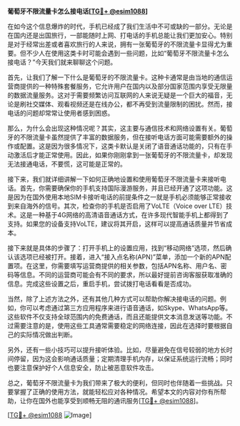 **葡萄牙不限流量卡怎么接电话[[TG💪+ @esim1088](https://t.me/s/esim1088)]**

在如今这个信息爆炸的时代，手机已经成了我们生活中不可或缺的一部分。无论是在国内还是出国旅行，一部能随时上网、打电话的手机总能让我们更加安心。特别是对于经常出差或者喜欢旅行的人来说，拥有一张葡萄牙的不限流量卡显得尤为重要。但不少人在使用这类卡时可能会遇到一些问题，比如“葡萄牙不限流量卡怎么接电话？”今天我们就来聊聊这个问题。

首先，让我们了解一下什么是葡萄牙的不限流量卡。这种卡通常是由当地的通信运营商提供的一种特殊套餐服务，它允许用户在国内以及部分国家范围内享受无限量的数据流量服务。这对于需要频繁访问互联网的人来说无疑是一个巨大的福音，无论是刷社交媒体、观看视频还是在线办公，都不再受到流量限制的困扰。然而，接电话的问题却常常让使用者感到困惑。

那么，为什么会出现这种情况呢？其实，这主要与通信技术和网络设置有关。葡萄牙的不限流量卡虽然提供了丰富的数据服务，但在接听电话方面可能需要额外的操作或配置。这是因为很多情况下，这类卡默认是关闭了语音通话功能的，只有在手动激活后才能正常使用。因此，如果你刚刚拿到一张葡萄牙的不限流量卡，却发现无法接通电话，不要慌，这可能是正常的。

接下来，我们就详细讲解一下如何正确地设置和使用葡萄牙不限流量卡来接听电话。首先，你需要确保你的手机支持国际漫游服务，并且已经开通了这项功能。这是因为在国外使用本地SIM卡接听电话的前提条件之一就是手机必须能够正常接收到来自海外的信号。其次，检查你的手机是否启用了VoLTE（Voice over LTE）技术。这是一种基于4G网络的高清语音通话方式，在许多现代智能手机上都得到了支持。如果您的设备支持VoLTE，建议将其开启，这样可以提高通话质量并节省成本。

接下来就是具体的步骤了：打开手机上的设置应用，找到“移动网络”选项，然后确认该选项已经被打开。接着，进入“接入点名称(APN)”菜单，添加一个新的APN配置项。在这里，你需要填写运营商提供的相关参数，包括APN名称、用户名、密码等信息。不同的运营商可能会有不同的要求，所以最好提前咨询客服获取准确的信息。完成这些设置之后，重启手机，尝试拨打电话看看是否成功。

当然，除了上述方法之外，还有其他几种方式可以帮助你解决接电话的问题。例如，你可以考虑通过第三方应用程序来进行语音通话，如Skype、WhatsApp等。这些软件不仅支持全球范围内的免费通话，而且还能提供文本消息发送等功能。不过需要注意的是，使用这些工具通常需要稳定的网络连接，因此在选择时要根据自己的实际情况做出判断。

另外，还有一些小技巧可以提升接听体验。比如，尽量避免在信号较弱的地方长时间停留，因为这会影响通话质量；定期清理手机内存，以保证系统运行流畅；同时也要注意保护好个人信息安全，防止被恶意软件攻击。

总之，葡萄牙不限流量卡为我们带来了极大的便利，但同时也伴随着一些挑战。只要掌握了正确的使用方法，就能轻松应对各种情况。希望本文的内容对你有所帮助，让你在国外也能享受到顺畅无阻的通讯服务[[TG💪+ @esim1088](https://t.me/s/esim1088)]。

[[TG💪+ @esim1088](https://t.me/s/esim1088) ![Image](https://i.postimg.cc/4NQfJmqS/Snipaste-2025-05-13-00-14-12.png)]